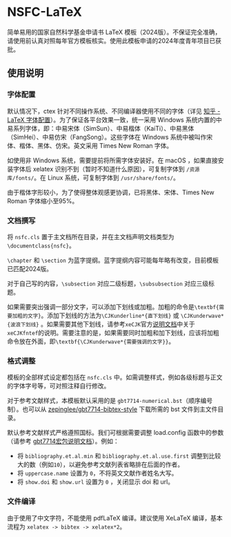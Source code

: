 # NSFC-LaTeX

简单易用的国家自然科学基金申请书 LaTeX 模板（2024版）。不保证完全准确，请使用前认真对照每年官方模板核实。使用此模板申请的2024年度青年项目已获批。

## 使用说明

### 字体配置

默认情况下，ctex 针对不同操作系统、不同编译器使用不同的字体（详见 [知乎 - LaTeX 字体配置](https://zhuanlan.zhihu.com/p/538459335)）。为了保证各平台效果一致，统一采用 Windows 系统内置的中易系列字体，即：中易宋体（SimSun）、中易楷体（KaiTi）、中易黑体（SimHei）、中易仿宋（FangSong）。这些字体在 Windows 系统中被叫作宋体、楷体、黑体、仿宋。英文采用 Times New Roman 字体。

如使用非 Windows 系统，需要提前将所需字体安装好。在 macOS ，如果直接安装字体后 xelatex 识别不到（暂时不知道什么原因），可复制字体到 `/资源库/fonts/`。在 Linux 系统，可复制字体到 `/usr/share/fonts/`。

由于楷体字形较小，为了使得整体观感更协调，已将黑体、宋体、Times New Roman 字体缩小至95%。

### 文档撰写

将 `nsfc.cls` 置于主文档所在目录，并在主文档声明文档类型为 `\documentclass{nsfc}`。

`\chapter` 和 `\section` 为蓝字提纲。蓝字提纲内容可能每年略有改变，目前模板已匹配2024版。

对于自己写的内容，`\subsection` 对应二级标题，`\subsubsection` 对应三级标题。

如果需要突出强调一部分文字，可以添加下划线或加粗。加粗的命令是`\textbf{需要加粗的文字}`。添加下划线的方法为`\CJKunderline*{直下划线}` 或 `\CJKunderwave*{波浪下划线}` 。如果需要其他下划线，请参考`xeCJK`官方[说明文档](https://mirrors.jlu.edu.cn/CTAN/macros/xetex/latex/xecjk/xeCJK.pdf)中关于`xeCJKfntef`的说明。需要注意的是，如果需要同时加粗和加下划线，应该将加粗命令放在外面，即`\textbf{\CJKunderwave*{需要强调的文字}}`。

### 格式调整

模板的全部样式设定都包括在 `nsfc.cls` 中。如需调整样式，例如各级标题与正文的字体字号等，可对照注释自行修改。

对于参考文献样式，本模板默认采用的是 `gbt7714-numerical.bst`（顺序编号制）。也可以从 [zepinglee/gbt7714-bibtex-style](https://github.com/zepinglee/gbt7714-bibtex-style) 下载所需的 bst 文件到主文件目录。

默认参考文献样式严格遵照国标。我们可根据需要调整 load.config 函数中的参数（请参考 [gbt7714宏包说明文档](https://mirrors.sustech.edu.cn/CTAN/biblio/bibtex/contrib/gbt7714/gbt7714.pdf)）。例如：

- 将 `bibliography.et.al.min` 和 `bibliography.et.al.use.first` 调整到比较大的数（例如`10`），以避免参考文献列表省略排在后面的作者。
- 将 `uppercase.name` 设置为 `0`，不将英文文献作者姓名大写。
- 将 `show.doi` 和 `show.url` 设置为 `0` ，关闭显示 doi 和 url。

### 文件编译

由于使用了中文字符，不能使用 pdfLaTeX 编译。建议使用 XeLaTeX 编译，基本流程为 `xelatex -> bibtex -> xelatex*2`。

